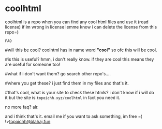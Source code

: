 # coolhtml
coolhtml is a repo when you can find any cool html files and use it (read license)
if im wrong in license lemme know i can delete the license from this repo=)

`FAQ`

#will this be cool?
coolhtml has in name word **"cool"** so ofc this will be cool.

#is this is useful?
hmm, i don't really know. if they are cool this means they are useful for someone too!

#what if i don't want them?
go search other repo's....

#where you get these?
i just find them in my files and that's it.

#that's cool, what is your site to check these htmls?
i don't know if i will do it but the site is `topoichh.xyz/coolhtml` in fact you need it.

no more faq? alr.

and i think that's it.
email me if you want to ask something, im free =)
!>topoichh@blahaj.fun
